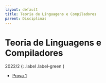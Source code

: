 ```yaml
---
layout: default
title: Teoria de Linguagens e Compiladores
parent: Disciplinas
---
```


# Teoria de Linguagens e Compiladores

2022/2
{: .label .label-green }

- [Prova 1](2022/2/prova1.pdf)
